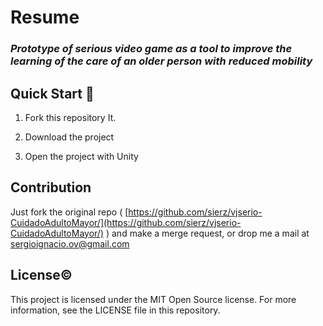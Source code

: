 # Resume

### *Prototype of serious video game as a tool to improve the learning of the care of an older person with reduced mobility*

## Quick Start 🚀

1. Fork this repository It. 

2. Download the project 

3. Open the project with Unity 

## Contribution

Just fork the original repo ( [https://github.com/sierz/vjserio-CuidadoAdultoMayor/](https://github.com/sierz/vjserio-CuidadoAdultoMayor/) ) and make a merge request, or drop me a mail at [sergioignacio.ov@gmail.com](mailto:sergioignacio.ov@gmail.com)

## License©️

This project is licensed under the MIT Open Source license. For more information, see the LICENSE file in this repository.
